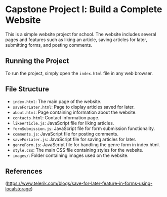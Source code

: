 
# Capstone Project l: Build a Complete Website

This is a simple website project for school. The website includes several pages and features such as liking an article, saving articles for later, submitting forms, and posting comments.

## Running the Project

To run the project, simply open the `index.html` file in any web browser.

## File Structure

- `index.html`: The main page of the website.
- `saveForLater.html`: Page to display articles saved for later.
- `about.html`: Page containing information about the website.
- `contacts.html`: Contact information page.
- `likeArticle.js`: JavaScript file for liking articles.
- `formSubmission.js`: JavaScript file for form submission functionality.
- `comments.js`: JavaScript file for posting comments.
- `saveForLater.js`: JavaScript file for saving articles for later.
- `genreForm.js`: JavaScript file for handling the genre form in index.html.
- `style.css`: The main CSS file containing styles for the website.
- `images/`: Folder containing images used on the website.

## References
(https://www.telerik.com/blogs/save-for-later-feature-in-forms-using-localstorage)
